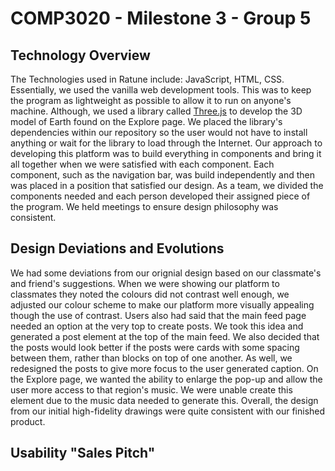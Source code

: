 # COMP3020 - Milestone 3 - Group 5

## Technology Overview

The Technologies used in Ratune include: JavaScript, HTML, CSS. Essentially, we used the vanilla web development tools. This was to keep the program as lightweight as possible to allow it to run on anyone's machine. Although, we used a library called [Three.js](https://threejs.org/) to develop the 3D model of Earth found on the Explore page. We placed the library's dependencies within our repository so the user would not have to install anything or wait for the library to load through the Internet. Our approach to developing this platform was to build everything in components and bring it all together when we were satisfied with each component. Each component, such as the navigation bar, was build independently and then was placed in a position that satisfied our design. As a team, we divided the components needed and each person developed their assigned piece of the program. We held meetings to ensure design philosophy was consistent.

## Design Deviations and Evolutions

We had some deviations from our orignial design based on our classmate's and friend's suggestions. When we were showing our platform to classmates they noted the colours did not contrast well enough, we adjusted our colour scheme to make our platform more visually appealing though the use of contrast. Users also had said that the main feed page needed an option at the very top to create posts. We took this idea and generated a post element at the top of the main feed. We also decided that the posts would look better if the posts were cards with some spacing between them, rather than blocks on top of one another. As well, we redesigned the posts to give more focus to the user generated caption. On the Explore page, we wanted the ability to enlarge the pop-up and allow the user more access to that region's music. We were unable create this element due to the music data needed to generate this. Overall, the design from our initial high-fidelity drawings were quite consistent with our finished product.

## Usability "Sales Pitch"